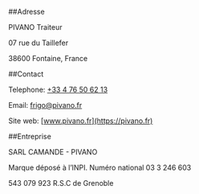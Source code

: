 ##Adresse

PIVANO Traiteur

07 rue du Taillefer

38600 Fontaine, France

##Contact

Telephone: [+33 4 76 50 62 13](tel:+33476506213)

Email: [frigo@pivano.fr](mailto:frigo@pivano.fr)

Site web: [www.pivano.fr](https://pivano.fr)

##Entreprise

SARL CAMANDE - PIVANO

Marque déposé à l’INPI. Numéro national 03 3 246 603

543 079 923 R.S.C de Grenoble

